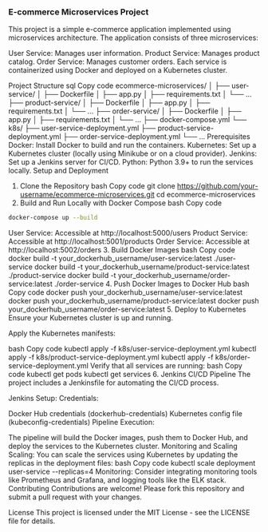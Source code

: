 ### E-commerce Microservices Project

This project is a simple e-commerce application implemented using microservices architecture. The application consists of three microservices:

User Service: Manages user information.
Product Service: Manages product catalog.
Order Service: Manages customer orders.
Each service is containerized using Docker and deployed on a Kubernetes cluster.

Project Structure
sql
Copy code
ecommerce-microservices/
│
├── user-service/
│   ├── Dockerfile
│   ├── app.py
│   ├── requirements.txt
│   └── ...
├── product-service/
│   ├── Dockerfile
│   ├── app.py
│   ├── requirements.txt
│   └── ...
├── order-service/
│   ├── Dockerfile
│   ├── app.py
│   ├── requirements.txt
│   └── ...
├── docker-compose.yml
└── k8s/
    ├── user-service-deployment.yml
    ├── product-service-deployment.yml
    ├── order-service-deployment.yml
    └── ...
Prerequisites
Docker: Install Docker to build and run the containers.
Kubernetes: Set up a Kubernetes cluster (locally using Minikube or on a cloud provider).
Jenkins: Set up a Jenkins server for CI/CD.
Python: Python 3.9+ to run the services locally.
Setup and Deployment
1. Clone the Repository
bash
Copy code
git clone https://github.com/your-username/ecommerce-microservices.git
cd ecommerce-microservices
2. Build and Run Locally with Docker Compose
bash
Copy code

```bash
docker-compose up --build
```
User Service: Accessible at http://localhost:5000/users
Product Service: Accessible at http://localhost:5001/products
Order Service: Accessible at http://localhost:5002/orders
3. Build Docker Images
bash
Copy code
docker build -t your_dockerhub_username/user-service:latest ./user-service
docker build -t your_dockerhub_username/product-service:latest ./product-service
docker build -t your_dockerhub_username/order-service:latest ./order-service
4. Push Docker Images to Docker Hub
bash
Copy code
docker push your_dockerhub_username/user-service:latest
docker push your_dockerhub_username/product-service:latest
docker push your_dockerhub_username/order-service:latest
5. Deploy to Kubernetes
Ensure your Kubernetes cluster is up and running.

Apply the Kubernetes manifests:

bash
Copy code
kubectl apply -f k8s/user-service-deployment.yml
kubectl apply -f k8s/product-service-deployment.yml
kubectl apply -f k8s/order-service-deployment.yml
Verify that all services are running:
bash
Copy code
kubectl get pods
kubectl get services
6. Jenkins CI/CD Pipeline
The project includes a Jenkinsfile for automating the CI/CD process.

Jenkins Setup:
Credentials:

Docker Hub credentials (dockerhub-credentials)
Kubernetes config file (kubeconfig-credentials)
Pipeline Execution:

The pipeline will build the Docker images, push them to Docker Hub, and deploy the services to the Kubernetes cluster.
Monitoring and Scaling
Scaling: You can scale the services using Kubernetes by updating the replicas in the deployment files:
bash
Copy code
kubectl scale deployment user-service --replicas=4
Monitoring: Consider integrating monitoring tools like Prometheus and Grafana, and logging tools like the ELK stack.
Contributing
Contributions are welcome! Please fork this repository and submit a pull request with your changes.

License
This project is licensed under the MIT License - see the LICENSE file for details.
